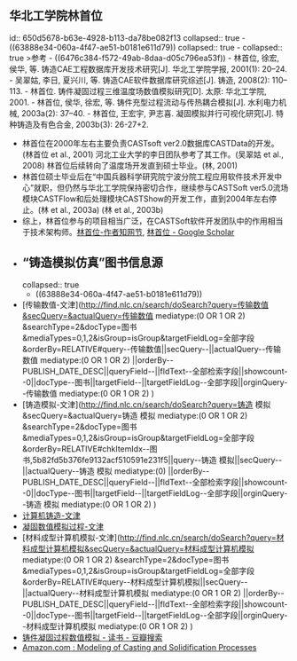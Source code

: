 ## 华北工学院林首位
id:: 650d5678-b63e-4928-b113-da78be082f13
collapsed:: true
	- ((63888e34-060a-4f47-ae51-b0181e611d79))
	  collapsed:: true
		- collapsed:: true
		  >参考
			- ((6476c384-f572-49ab-8daa-d05c796ea53f))
			- 林首位, 徐宏, 侯华, 等. 铸造CAE工程数据库开发技术研究[J]. 华北工学院学报, 2001(1): 20–24.
			- 吴翠姑, 李日, 夏兴川, 等. 铸造CAE软件数据库研究综述[J]. 铸造, 2008(2): 110–113.
			- 林首位. 铸件凝固过程三维温度场数值模拟研究[D]. 太原: 华北工学院, 2001.
			- 林首位, 侯华, 徐宏, 等. 铸件充型过程流动与传热耦合模拟[J]. 水利电力机械, 2003a(2): 37–40.
			- 林首位, 王宏宇, 尹志喜. 凝固模拟并行可视化研究[J]. 特种铸造及有色合金, 2003b(3): 26-27+2.
- 林首位在2000年左右主要负责CASTsoft ver2.0数据库CASTData的开发。(林首位 et al., 2001) 河北工业大学的李日团队参考了其工作。(吴翠姑 et al., 2008) 林首位后续转向了温度场开发直到硕士毕业。(林, 2001)
- 林首位硕士毕业后在“中国兵器科学研究院宁波分院工程应用软件技术开发中心”就职，但仍然与华北工学院保持密切合作，继续参与CASTSoft ver5.0流场模块CASTFlow和后处理模块CASTShow的开发工作，直到2004年左右停止。(林 et al., 2003a) (林 et al., 2003b)
- 综上，林首位参与的项目相当广泛，在CASTSoft软件开发团队中的作用相当于技术架构师。[林首位-作者知网节](https://kns.cnki.net/kcms2/author/detail?v=3uoqIhG8C45UgIk_lOaz19mhkuTw8bO64UBYc1A44LVPGJqjp_EimGheyeSLEBffnwXGpFJuOkVB9eNEmhVUGk5NKQDVCCjO4hMGcsXr5qj5GOtBIogzOkF1VZiUsP50&uniplatform=NZKPT), [林首位 - Google Scholar](https://scholar.google.com/scholar?hl=en&as_sdt=0%2C5&q=%E6%9E%97%E9%A6%96%E4%BD%8D&btnG=)
- ## “铸造模拟仿真”图书信息源
  collapsed:: true
	- ((63888e34-060a-4f47-ae51-b0181e611d79))
- [传输数值-文津](http://find.nlc.cn/search/doSearch?query=传输数值&secQuery=&actualQuery=传输数值 mediatype:(0 OR 1 OR 2) &searchType=2&docType=图书&mediaTypes=0,1,2&isGroup=isGroup&targetFieldLog=全部字段&orderBy=RELATIVE#query--传输数值||secQuery--||actualQuery--传输数值 mediatype:(0 OR 1 OR 2) ||orderBy--PUBLISH_DATE_DESC||queryField--||fldText--全部检索字段||showcount--0||docType--图书||targetField--||targetFieldLog--全部字段||orginQuery--传输数值 mediatype:(0 OR 1 OR 2) )
- [铸造模拟-文津](http://find.nlc.cn/search/doSearch?query=铸造 模拟&secQuery=&actualQuery=铸造 模拟 mediatype:(0 OR 1 OR 2) &searchType=2&docType=图书&mediaTypes=0,1,2&isGroup=isGroup&targetFieldLog=全部字段&orderBy=RELATIVE#chkItemIdx--图书,5b82fd5b376fe9132acf510591e231f5||query--铸造 模拟||secQuery--||actualQuery--铸造 模拟 mediatype:(0)  ||orderBy--PUBLISH_DATE_DESC||queryField--||fldText--全部检索字段||showcount--0||docType--图书||targetField--||targetFieldLog--全部字段||orginQuery--铸造 模拟 mediatype:(0 OR 1 OR 2) )
- [计算机铸造-文津](http://find.nlc.cn/search/doSearch?query=计算机%20铸造&secQuery=&actualQuery=计算机%20铸造%20mediatype%3A%280%20OR%201%20OR%202%29%20&searchType=2&docType=图书&mediaTypes=0,1,2&isGroup=isGroup&targetFieldLog=全部字段&orderBy=RELATIVE#chkItemIdx--图书%2C5b82fd5b376fe9132acf510591e231f5||query--计算机%20铸造||secQuery--||actualQuery--计算机%20铸造%20mediatype%3A%280%29%20%20||orderBy--PUBLISH_DATE_DESC||fldText--%0A%20全部检索字段||curArea--mediatype||showcount--0||docType--图书||targetField--||targetFieldLog--全部字段||orginQuery--计算机%20铸造%20mediatype%3A%280%20OR%201%20OR%202%29%20)
- [凝固数值模拟过程-文津](http://find.nlc.cn/search/doSearch?query=凝固过程数值模拟&secQuery=&actualQuery=凝固过程数值模拟&searchType=2&docType=全部&isGroup=isGroup&targetFieldLog=全部字段&orderBy=RELATIVE#chkItemIdx--图书%2C5b82fd5b376fe9132acf510591e231f5||query--凝固过程数值模拟||secQuery--||actualQuery--凝固过程数值模拟%20mediatype%3A%280%29%20%20||orderBy--PUBLISH_DATE_DESC||fldText--%0A%20%0A%20全部检索字段||curArea--mediatype||showcount--0||docType--全部||targetField--||targetFieldLog--全部字段||orginQuery--凝固过程数值模拟)
- [材料成型计算机模拟-文津](http://find.nlc.cn/search/doSearch?query=材料成型计算机模拟&secQuery=&actualQuery=材料成型计算机模拟 mediatype:(0 OR 1 OR 2) &searchType=2&docType=图书&mediaTypes=0,1,2&isGroup=isGroup&targetFieldLog=全部字段&orderBy=RELATIVE#query--材料成型计算机模拟||secQuery--||actualQuery--材料成型计算机模拟 mediatype:(0 OR 1 OR 2) ||orderBy--PUBLISH_DATE_DESC||queryField--||fldText--全部检索字段||showcount--0||docType--图书||targetField--||targetFieldLog--全部字段||orginQuery--材料成型计算机模拟 mediatype:(0 OR 1 OR 2) )
- [铸件凝固过程数值模拟 - 读书 - 豆瓣搜索](https://search.douban.com/book/subject_search?search_text=铸件凝固过程数值模拟&cat=1001)
- [Amazon.com : Modeling of Casting and Solidification Processes](https://www.amazon.com/s?k=Modeling+of+Casting+and+Solidification+Processes&ref=nb_sb_noss)